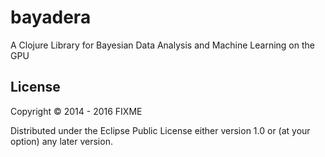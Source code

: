 # bayadera

A Clojure Library for Bayesian Data Analysis and Machine Learning on the GPU

## License

Copyright © 2014 - 2016 FIXME

Distributed under the Eclipse Public License either version 1.0 or (at
your option) any later version.
